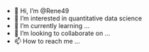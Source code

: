 - 👋 Hi, I’m @Rene49
- 👀 I’m interested in quantitative data science
- 🌱 I’m currently learning ...
- 💞️ I’m looking to collaborate on ...
- 📫 How to reach me ...

<!---
Rene49/Rene49 is a ✨ special ✨ repository because its `README.md` (this file) appears on your GitHub profile.
You can click the Preview link to take a look at your changes.
--->
